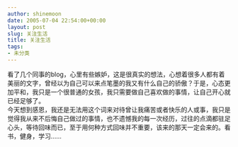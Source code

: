 ```yaml
---
author: shinemoon
date: 2005-07-04 22:54:00+00:00
layout: post
slug: 关注生活
title: 关注生活
tags:
- 未分类
---
```


看了几个同事的blog，心里有些嫉妒，这是很真实的想法，心想着很多人都有着美丽的文字，曾经以为自己可以来点笔墨的我又有什么自己的骄傲？于是，心态更加平和，我只是一个很普通的女孩，我只需要做自己喜欢做的事情，让自己开心就已经足够了。  
今天想到感恩，我还是无法用这个词来对待曾让我痛苦或者快乐的人或事，我只是觉得我从来不后悔自己做过的事情，也不遗憾我的每一次经历，过往的点滴都驻足心头，等待回味而已，至于用何种方式回味并不重要，该来的那天一定会来的。看书，健身，学习……
